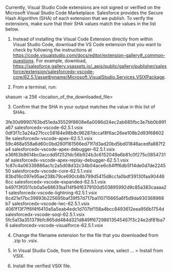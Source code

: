 Currently, Visual Studio Code extensions are not signed or verified on the
Microsoft Visual Studio Code Marketplace. Salesforce provides the Secure Hash
Algorithm (SHA) of each extension that we publish. To verify the extensions,
make sure that their SHA values match the values in the list below.

1. Instead of installing the Visual Code Extension directly from within Visual
   Studio Code, download the VS Code extension that you want to check by
   following the instructions at
   https://code.visualstudio.com/docs/editor/extension-gallery#_common-questions.
   For example, download,
   https://salesforce.gallery.vsassets.io/_apis/public/gallery/publisher/salesforce/extension/salesforcedx-vscode-core/62.5.1/assetbyname/Microsoft.VisualStudio.Services.VSIXPackage.

2. From a terminal, run:

shasum -a 256 <location_of_the_downloaded_file>

3. Confirm that the SHA in your output matches the value in this list of SHAs.

3fe30d9990763bd51eda35529f8608e6a0086d24ec2ab685fbc3e7bb0b991a67  salesforcedx-vscode-62.5.1.vsix
0df3f7c3a24a27fccc58184e98b8c96287dccaf8f6ac26ee108b2d93f686029e  salesforcedx-vscode-apex-62.5.1.vsix
59c468a558a6d60c0bd260f161566ed71f7d3ad20bd5bd01846acedfa887f2a4  salesforcedx-vscode-apex-debugger-62.5.1.vsix
e36f63b8614bc0accdd5f252fdc56b924b3c6152049a6b81c0f275c0854731af  salesforcedx-vscode-apex-replay-debugger-62.5.1.vsix
1c87c4a06339886ac1c2a5d08d32c34b04ace6c64fff6db5f14de0d7de224550  salesforcedx-vscode-core-62.5.1.vsix
83bd16c097e95ae238b79ce690cb8b799d5415d8cc1a0bdf39130faa904466cc  salesforcedx-vscode-expanded-62.5.1.vsix
b497f3f0511cb0a5e88631ba114f94f6379100d503895992d9c85a383caaaa21  salesforcedx-vscode-lightning-62.5.1.vsix
6cd21e17bc39893b225695baf39f57d717ba110715665a6f5d9da930368968b7  salesforcedx-vscode-lwc-62.5.1.vsix
4061f13f7ff6f4f6410a5a5eab4edc1d707bf158a4bcc8493612eea956b1754d  salesforcedx-vscode-soql-62.5.1.vsix
5fc5a13a351379bfc865dd484d321d849ff67298613545467f3c24e2df81ba76  salesforcedx-vscode-visualforce-62.5.1.vsix


4. Change the filename extension for the file that you downloaded from .zip to
.vsix.

5. In Visual Studio Code, from the Extensions view, select ... > Install from
VSIX.

6. Install the verified VSIX file.

